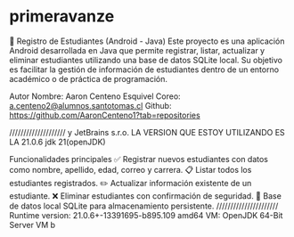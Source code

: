 # primeravanze
📱 Registro de Estudiantes (Android - Java)
Este proyecto es una aplicación Android desarrollada en Java que permite registrar, listar, actualizar y eliminar estudiantes utilizando una base de datos SQLite local.
Su objetivo es facilitar la gestión de información de estudiantes dentro de un entorno académico o de práctica de programación.

Autor
Nombre: Aaron Centeno Esquivel Coreo: a.centeno2@alumnos.santotomas.cl Github: https://github.com/AaronCenteno1?tab=repositories

////////////////////
y JetBrains s.r.o. LA VERSION QUE ESTOY UTILIZANDO ES LA 21.0.6 jdk 21(openJDK)

Funcionalidades principales
✅ Registrar nuevos estudiantes con datos como nombre, apellido, edad, correo y carrera.
📋 Listar todos los estudiantes registrados.
✏️ Actualizar información existente de un estudiante.
❌ Eliminar estudiantes con confirmación de seguridad.
💾 Base de datos local SQLite para almacenamiento persistente.
//////////////////////
Runtime version: 21.0.6+-13391695-b895.109 amd64 VM: OpenJDK 64-Bit Server VM b
